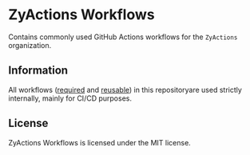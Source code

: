# ZyActions Workflows

Contains commonly used GitHub Actions workflows for the `ZyActions` organization.

## Information

All workflows ([required](https://docs.github.com/en/actions/using-workflows/required-workflows) and [reusable](https://docs.github.com/en/actions/using-workflows/reusing-workflows)) in this repositoryare used strictly internally, mainly for CI/CD purposes.

## License

ZyActions Workflows is licensed under the MIT license.
